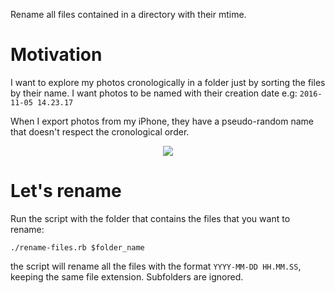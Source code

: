 Rename all files contained in a directory with their mtime.

# Motivation

I want to explore my photos cronologically in a folder just by sorting the files by their name. I want photos to be named with their creation date e.g: `2016-11-05 14.23.17`

When I export photos from my iPhone, they have a pseudo-random name that doesn't respect the cronological order.

<p align="center">
     <img src="https://media.giphy.com/media/26tnnpcYVRNJGlHy0/giphy.gif">
</p>

# Let's rename

Run the script with the folder that contains the files that you want to rename:

`./rename-files.rb $folder_name`

the script will rename all the files with the format `YYYY-MM-DD HH.MM.SS`, keeping the same file extension. Subfolders are ignored.
